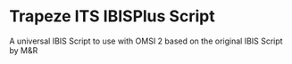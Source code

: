 # Trapeze ITS IBISPlus Script
A universal IBIS Script to use with OMSI 2 based on the original IBIS Script by M&amp;R
